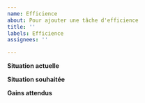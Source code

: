 ```yaml
---
name: Efficience
about: Pour ajouter une tâche d'efficience
title: ''
labels: Efficience
assignees: ''

---
```


**Situation actuelle**

**Situation souhaitée**

**Gains attendus**
